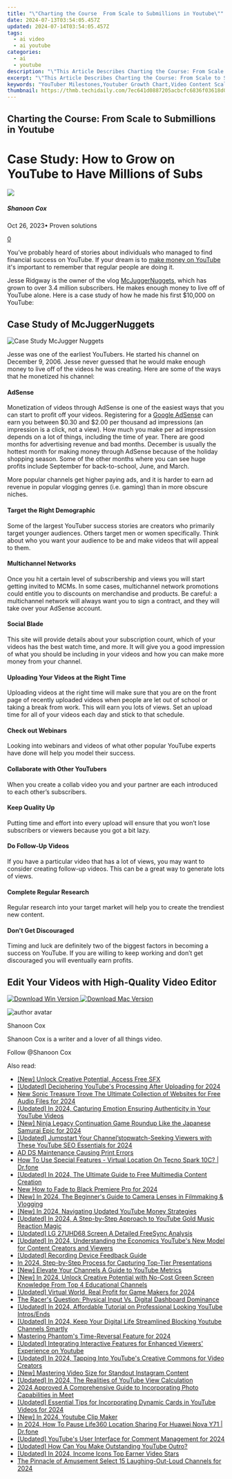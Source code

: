 ```yaml
---
title: "\"Charting the Course  From Scale to Submillions in Youtube\""
date: 2024-07-13T03:54:05.457Z
updated: 2024-07-14T03:54:05.457Z
tags:
  - ai video
  - ai youtube
categories:
  - ai
  - youtube
description: "\"This Article Describes Charting the Course: From Scale to Submillions in Youtube\""
excerpt: "\"This Article Describes Charting the Course: From Scale to Submillions in Youtube\""
keywords: "YouTuber Milestones,Youtuber Growth Chart,Video Content Scaling,Million Views Strategy,Submillion Subscribers,YouTube Revenue Increase,Video Marketing Success"
thumbnail: https://thmb.techidaily.com/7ec641d0887205acbcfc6836f03618d0eee863811c5fb186d0f0c958e752d87a.jpg
---
```


## Charting the Course: From Scale to Submillions in Youtube

# Case Study: How to Grow on YouTube to Have Millions of Subs

![](https://images.wondershare.com/filmora/article-images/shannon-cox.jpg)

##### Shanoon Cox

 Oct 26, 2023• Proven solutions

[0](#commentsBoxSeoTemplate)

You’ve probably heard of stories about individuals who managed to find financial success on YouTube. If your dream is to [make money on YouTube](https://tools.techidaily.com/wondershare/filmora/download/) it's important to remember that regular people are doing it.

Jesse Ridgway is the owner of the vlog [McJuggerNuggets](https://www.youtube.com/user/McJuggerNuggets), which has grown to over 3.4 million subscribers. He makes enough money to live off of YouTube alone. Here is a case study of how he made his first $10,000 on YouTube:

## Case Study of McJuggerNuggets

![Case Study McJugger Nuggets](https://images.wondershare.com/filmora/article-images/case-study-mcjugger-nuggets.jpg)

Jesse was one of the earliest YouTubers. He started his channel on December 9, 2006\. Jesse never guessed that he would make enough money to live off of the videos he was creating. Here are some of the ways that he monetized his channel:

#### AdSense

Monetization of videos through AdSense is one of the easiest ways that you can start to profit off your videos. Registering for a [Google AdSense](https://www.google.com/adsense/start/#?modal%5Factive=none) can earn you between $0.30 and $2.00 per thousand ad impressions (an impression is a click, not a view). How much you make per ad impression depends on a lot of things, including the time of year. There are good months for advertising revenue and bad months. December is usually the hottest month for making money through AdSense because of the holiday shopping season. Some of the other months where you can see huge profits include September for back-to-school, June, and March.

More popular channels get higher paying ads, and it is harder to earn ad revenue in popular vlogging genres (i.e. gaming) than in more obscure niches.

#### Target the Right Demographic

Some of the largest YouTuber success stories are creators who primarily target younger audiences. Others target men or women specifically. Think about who you want your audience to be and make videos that will appeal to them.

#### Multichannel Networks

Once you hit a certain level of subscribership and views you will start getting invited to MCMs. In some cases, multichannel network promotions could entitle you to discounts on merchandise and products. Be careful: a multichannel network will always want you to sign a contract, and they will take over your AdSense account.

#### Social Blade

This site will provide details about your subscription count, which of your videos has the best watch time, and more. It will give you a good impression of what you should be including in your videos and how you can make more money from your channel.

#### Uploading Your Videos at the Right Time

Uploading videos at the right time will make sure that you are on the front page of recently uploaded videos when people are let out of school or taking a break from work. This will earn you lots of views. Set an upload time for all of your videos each day and stick to that schedule.

#### Check out Webinars

Looking into webinars and videos of what other popular YouTube experts have done will help you model their success.

#### Collaborate with Other YouTubers

When you create a collab video you and your partner are each introduced to each other’s subscribers.

#### Keep Quality Up

Putting time and effort into every upload will ensure that you won’t lose subscribers or viewers because you got a bit lazy.

#### Do Follow-Up Videos

If you have a particular video that has a lot of views, you may want to consider creating follow-up videos. This can be a great way to generate lots of views.

#### Complete Regular Research

Regular research into your target market will help you to create the trendiest new content.

#### Don't Get Discouraged

Timing and luck are definitely two of the biggest factors in becoming a success on YouTube. If you are willing to keep working and don’t get discouraged you will eventually earn profits.

## Edit Your Videos with High-Quality Video Editor

[![Download Win Version](https://images.wondershare.com/filmora/guide/download-btn-win.jpg) ](https://tools.techidaily.com/wondershare/filmora/download/) [![Download Mac Version](https://images.wondershare.com/filmora/guide/download-btn-mac.jpg) ](https://tools.techidaily.com/wondershare/filmora/download/)

![author avatar](https://images.wondershare.com/filmora/article-images/shannon-cox.jpg)

Shanoon Cox

Shanoon Cox is a writer and a lover of all things video.

Follow @Shanoon Cox


<ins class="adsbygoogle"
     style="display:block"
     data-ad-format="autorelaxed"
     data-ad-client="ca-pub-7571918770474297"
     data-ad-slot="1223367746"></ins>



<ins class="adsbygoogle"
     style="display:block"
     data-ad-client="ca-pub-7571918770474297"
     data-ad-slot="8358498916"
     data-ad-format="auto"
     data-full-width-responsive="true"></ins>



<span class="atpl-alsoreadstyle">Also read:</span>
<div><ul>
<li><a href="https://facebook-video-share.techidaily.com/new-unlock-creative-potential-access-free-sfx/"><u>[New] Unlock Creative Potential, Access Free SFX</u></a></li>
<li><a href="https://facebook-record-videos.techidaily.com/updated-deciphering-youtubes-processing-after-uploading-for-2024/"><u>[Updated] Deciphering YouTube's Processing After Uploading for 2024</u></a></li>
<li><a href="https://voice-adjusting.techidaily.com/new-sonic-treasure-trove-the-ultimate-collection-of-websites-for-free-audio-files-for-2024/"><u>New Sonic Treasure Trove The Ultimate Collection of Websites for Free Audio Files for 2024</u></a></li>
<li><a href="https://youtube-web.techidaily.com/ed-in-2024-capturing-emotion-ensuring-authenticity-in-your-youtube-videos/"><u>[Updated] In 2024, Capturing Emotion  Ensuring Authenticity in Your YouTube Videos</u></a></li>
<li><a href="https://visual-screen-recording.techidaily.com/new-ninja-legacy-continuation-game-roundup-like-the-japanese-samurai-epic-for-2024/"><u>[New] Ninja Legacy Continuation  Game Roundup Like the Japanese Samurai Epic for 2024</u></a></li>
<li><a href="https://youtube-web.techidaily.com/ed-jumpstart-your-channelstopwatch-seeking-viewers-with-these-youtube-seo-essentials-for-2024/"><u>[Updated] Jumpstart Your Channel’stopwatch-Seeking Viewers with These YouTube SEO Essentials for 2024</u></a></li>
<li><a href="https://printer-issues.techidaily.com/ad-ds-maintenance-causing-print-errors/"><u>AD DS Maintenance Causing Print Errors</u></a></li>
<li><a href="https://change-location.techidaily.com/how-to-use-special-features-virtual-location-on-tecno-spark-10c-drfone-by-drfone-virtual-android/"><u>How To Use Special Features - Virtual Location On Tecno Spark 10C? | Dr.fone</u></a></li>
<li><a href="https://youtube-web.techidaily.com/ed-in-2024-the-ultimate-guide-to-free-multimedia-content-creation/"><u>[Updated] In 2024, The Ultimate Guide to Free Multimedia Content Creation</u></a></li>
<li><a href="https://ai-video-editing.techidaily.com/new-how-to-fade-to-black-premiere-pro-for-2024/"><u>New How to Fade to Black Premiere Pro for 2024</u></a></li>
<li><a href="https://youtube-web.techidaily.com/n-2024-the-beginners-guide-to-camera-lenses-in-filmmaking-and-vlogging/"><u>[New] In 2024, The Beginner's Guide to Camera Lenses in Filmmaking & Vlogging</u></a></li>
<li><a href="https://youtube-web.techidaily.com/n-2024-navigating-updated-youtube-money-strategies/"><u>[New] In 2024, Navigating Updated YouTube Money Strategies</u></a></li>
<li><a href="https://youtube-web.techidaily.com/ed-in-2024-a-step-by-step-approach-to-youtube-gold-music-reaction-magic/"><u>[Updated] In 2024, A Step-by-Step Approach to YouTube Gold  Music Reaction Magic</u></a></li>
<li><a href="https://extra-skills.techidaily.com/updated-lg-27uhd68-screen-a-detailed-freesync-analysis/"><u>[Updated] LG 27UHD68 Screen  A Detailed FreeSync Analysis</u></a></li>
<li><a href="https://youtube-web.techidaily.com/ed-in-2024-understanding-the-economics-youtubes-new-model-for-content-creators-and-viewers/"><u>[Updated] In 2024, Understanding the Economics  YouTube's New Model for Content Creators and Viewers</u></a></li>
<li><a href="https://remote-screen-capture.techidaily.com/updated-recording-device-feedback-guide/"><u>[Updated] Recording Device Feedback Guide</u></a></li>
<li><a href="https://visual-screen-recording.techidaily.com/in-2024-step-by-step-process-for-capturing-top-tier-presentations/"><u>In 2024, Step-by-Step Process for Capturing Top-Tier Presentations</u></a></li>
<li><a href="https://youtube-web.techidaily.com/levate-your-channels-a-guide-to-youtube-metrics/"><u>[New] Elevate Your Channels  A Guide to YouTube Metrics</u></a></li>
<li><a href="https://youtube-web.techidaily.com/n-2024-unlock-creative-potential-with-no-cost-green-screen-knowledge-from-top-4-educational-channels/"><u>[New] In 2024, Unlock Creative Potential with No-Cost Green Screen Knowledge From Top 4 Educational Channels</u></a></li>
<li><a href="https://youtube-web.techidaily.com/ed-virtual-world-real-profit-for-game-makers-for-2024/"><u>[Updated] Virtual World, Real Profit for Game Makers for 2024</u></a></li>
<li><a href="https://games-able.techidaily.com/the-racers-question-physical-input-vs-digital-dashboard-dominance/"><u>The Racer's Question: Physical Input Vs. Digital Dashboard Dominance</u></a></li>
<li><a href="https://youtube-web.techidaily.com/ed-in-2024-affordable-tutorial-on-professional-looking-youtube-introsends/"><u>[Updated] In 2024, Affordable Tutorial on Professional Looking YouTube Intros/Ends</u></a></li>
<li><a href="https://youtube-web.techidaily.com/ed-in-2024-keep-your-digital-life-streamlined-blocking-youtube-channels-smartly/"><u>[Updated] In 2024, Keep Your Digital Life Streamlined  Blocking Youtube Channels Smartly</u></a></li>
<li><a href="https://extra-support.techidaily.com/mastering-phantoms-time-reversal-feature-for-2024/"><u>Mastering Phantom's Time-Reversal Feature for 2024</u></a></li>
<li><a href="https://youtube-web.techidaily.com/ed-integrating-interactive-features-for-enhanced-viewers-experience-on-youtube/"><u>[Updated] Integrating Interactive Features for Enhanced Viewers' Experience on Youtube</u></a></li>
<li><a href="https://youtube-web.techidaily.com/ed-in-2024-tapping-into-youtubes-creative-commons-for-video-creators/"><u>[Updated] In 2024, Tapping Into YouTube's Creative Commons for Video Creators</u></a></li>
<li><a href="https://instagram-video-files.techidaily.com/new-mastering-video-size-for-standout-instagram-content/"><u>[New] Mastering Video Size for Standout Instagram Content</u></a></li>
<li><a href="https://youtube-web.techidaily.com/ed-in-2024-the-realities-of-youtube-view-calculation/"><u>[Updated] In 2024, The Realities of YouTube View Calculation</u></a></li>
<li><a href="https://desktop-recording.techidaily.com/2024-approved-a-comprehensive-guide-to-incorporating-photo-capabilities-in-meet/"><u>2024 Approved  A Comprehensive Guide to Incorporating Photo Capabilities in Meet</u></a></li>
<li><a href="https://youtube-web.techidaily.com/ed-essential-tips-for-incorporating-dynamic-cards-in-youtube-videos-for-2024/"><u>[Updated] Essential Tips for Incorporating Dynamic Cards in YouTube Videos for 2024</u></a></li>
<li><a href="https://youtube-web.techidaily.com/n-2024-youtube-clip-maker/"><u>[New] In 2024, Youtube Clip Maker</u></a></li>
<li><a href="https://location-social.techidaily.com/in-2024-how-to-pause-life360-location-sharing-for-huawei-nova-y71-drfone-by-drfone-virtual-android/"><u>In 2024, How To Pause Life360 Location Sharing For Huawei Nova Y71 | Dr.fone</u></a></li>
<li><a href="https://youtube-web.techidaily.com/ed-youtubes-user-interface-for-comment-management-for-2024/"><u>[Updated] YouTube's User Interface for Comment Management for 2024</u></a></li>
<li><a href="https://youtube-web.techidaily.com/ed-how-can-you-make-outstanding-youtube-outro/"><u>[Updated] How Can You Make Outstanding YouTube Outro?</u></a></li>
<li><a href="https://youtube-web.techidaily.com/ed-in-2024-income-icons-top-earner-video-stars/"><u>[Updated] In 2024, Income Icons  Top Earner Video Stars</u></a></li>
<li><a href="https://youtube-web.techidaily.com/innacle-of-amusement-select-15-laughing-out-loud-channels-for-2024/"><u>The Pinnacle of Amusement  Select 15 Laughing-Out-Loud Channels for 2024</u></a></li>
</ul></div>
